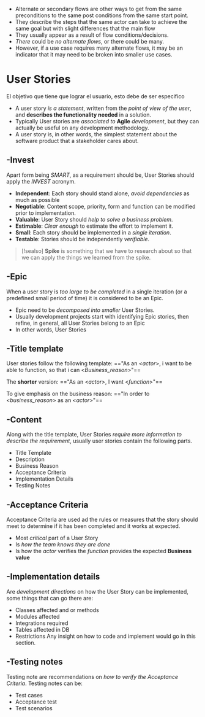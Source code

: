 - Alternate or secondary flows are other ways to get from the same preconditions to the same post conditions from the same start point.
- They describe the steps that the same actor can take to achieve the same goal but with slight differences that the main flow
- They usually appear as a result of flow conditions/decisions.
- *There* could be *no alternate flows*, or there could be many.
- However, if a use case requires many alternate flows, it may be an indicator that it may need to be broken into smaller use cases.
# User Stories
El objetivo que tiene que lograr el usuario, esto debe de ser especifico
- A user story  *is a statement*, written from the *point of view of the user*, and **describes the functionality needed** in a solution.
- Typically User stories are *associated to* **Agile** *development*, but they can actually be useful on any development methodology.
- A user story is, in other words, the simplest statement about the software product that a stakeholder cares about.
## -Invest
Apart form being *SMART*, as a requirement should be, User Stories should apply the *INVEST* acronym.
- **Independent**: Each story should stand alone, *avoid dependencies* as much as possible
- **Negotiable**: Content scope, priority, form and function can be modified prior to implementation.
- **Valuable**: User Story should *help to solve a business problem*.
- **Estimable**: *Clear enough* to estimate the effort to implement it.
- **Small**: Each story should be implemented in a *single iteration*.
- **Testable**: Stories should be independently *verifiable*.
>[!sealso]
>**Spike** is something that we have to research about so that we can apply the things we learned from the spike.

## -Epic
When a user story is *too large to be completed* in a single iteration (or a predefined small period of time) it is considered to be an Epic.
- Epic need to be *decomposed into smaller* User Stories.
- Usually development projects start with identifying Epic stories, then refine, in general, all User Stories belong to an Epic
- In other words, User Stories
## -Title template
User stories follow the following template:
=="As an \<*actor*>, i want to be able to function, so that i can \<*Business_reason*>"==

The **shorter** version:
=="As an \<*actor*>, I want \<*function*>"==

To give emphasis on the business reason:
=="In order to \<*business_reason*> as an \<*actor*>"==

## -Content
Along with the title template, User Stories *require more information to describe the requirement*, usually user stories contain the following parts.
- Title Template
- Description
- Business Reason
- Acceptance Criteria
- Implementation Details
- Testing Notes
## -Acceptance Criteria
Acceptance Criteria are used ad the rules or measures that the story should meet to determine if it has been completed and it works at expected.
- Most *critical* part of a User Story
- Is *how the team knows they are done*
- Is how the *actor* verifies the *function* provides the expected **Business value**

## -Implementation details
Are *development directions* on how the User Story can be implemented, some things that can go there are:
- Classes affected and or methods
- Modules affected
- Integrations required
- Tables affected in DB
- Restrictions
Any insight on how to code and implement would go in this section.

## -Testing notes
Testing note are recommendations on *how to verify the Acceptance Criteria*.
Testing notes can be:
- Test cases
- Acceptance test
- Test scenarios

